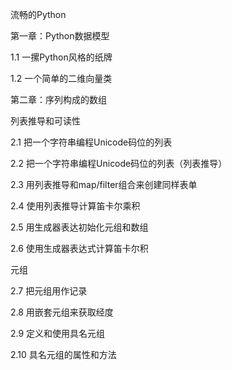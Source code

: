 流畅的Python



第一章：Python数据模型

1.1	一摞Python风格的纸牌

1.2	一个简单的二维向量类 



第二章：序列构成的数组

列表推导和可读性

2.1	把一个字符串编程Unicode码位的列表

2.2	把一个字符串编程Unicode码位的列表（列表推导）

2.3	用列表推导和map/filter组合来创建同样表单

2.4	使用列表推导计算笛卡尔乘积

2.5	用生成器表达初始化元组和数组

2.6	使用生成器表达式计算笛卡尔积

元组

2.7	把元组用作记录

2.8	用嵌套元组来获取经度

2.9	定义和使用具名元组

2.10	具名元组的属性和方法

